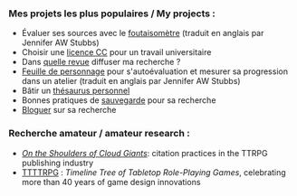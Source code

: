 ### Mes projets les plus populaires / My projects :

- Évaluer ses sources avec le [foutaisomètre](https://github.com/pmartinolli/TM-bullshitometer) (traduit en anglais par Jennifer AW Stubbs)
- Choisir une [licence CC](https://github.com/pmartinolli/MonTPenCC) pour un travail universitaire
- Dans [quelle revue](https://github.com/pmartinolli/where2publish) diffuser ma recherche ?
- [Feuille de personnage](https://github.com/pmartinolli/TM_SchoCharSheet) pour s'autoévaluation et mesurer sa progression dans un atelier (traduit en anglais par Jennifer AW Stubbs)
- Bâtir un [thésaurus personnel](https://github.com/pmartinolli/TM-MyThesaurus)
- Bonnes pratiques de [sauvegarde](https://github.com/pmartinolli/TM-Saveorcry) pour sa recherche
- [Bloguer](https://github.com/pmartinolli/TM-incubablog) sur sa recherche

### Recherche amateur / amateur research : 
- [_On the Shoulders of Cloud Giants_](https://github.com/pmartinolli/OtSoCG): citation practices in the TTRPG publishing industry
- [TTTTRPG](https://github.com/pmartinolli/TTTTRPG) : _Timeline Tree of Tabletop Role-Playing Games_, celebrating more than 40 years of game design innovations


<!--
**pmartinolli/pmartinolli** is a ✨ _special_ ✨ repository because its `README.md` (this file) appears on your GitHub profile.

Here are some ideas to get you started:

- 🔭 I’m currently working on ...
- 🌱 I’m currently learning ...
- 👯 I’m looking to collaborate on ...
- 🤔 I’m looking for help with ...
- 💬 Ask me about ...
- 📫 How to reach me: ...
- 😄 Pronouns: ...
- ⚡ Fun fact: ...
-->
